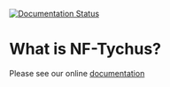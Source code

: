 [![Documentation Status](https://readthedocs.org/projects/tychus/badge/?version=latest)](http://tychus.readthedocs.io/en/latest/?badge=latest)

# What is NF-Tychus?
Please see our online [documentation](http://tychus.readthedocs.io/en/latest/)
